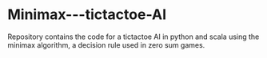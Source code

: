 # Minimax---tictactoe-AI

Repository contains the code for a tictactoe AI in python and scala using the minimax algorithm, a decision rule used in zero sum games.
